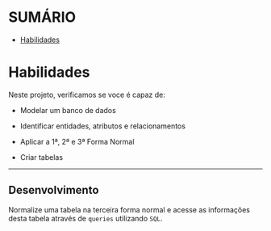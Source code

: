 # SUMÁRIO

- [Habilidades](#habilidades)
# Habilidades
Neste projeto, verificamos se voce é capaz de:

  * Modelar um banco de dados

  * Identificar entidades, atributos e relacionamentos
  
  * Aplicar a 1ª, 2ª e 3ª Forma Normal

  * Criar tabelas

---

## Desenvolvimento

Normalize uma tabela na terceira forma normal e acesse as informações desta tabela através de `queries` utilizando `SQL`.

